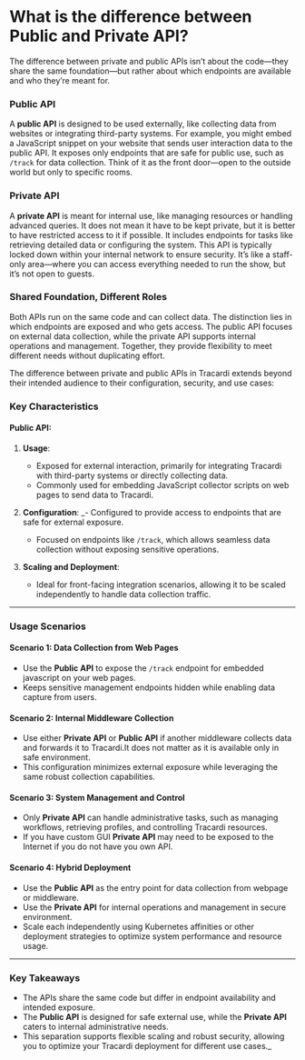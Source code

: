 # What is the difference between Public and Private API?

The difference between private and public APIs isn’t about the code—they share the same foundation—but rather about
which endpoints are available and who they’re meant for.

### Public API

A **public API** is designed to be used externally, like collecting data from websites or integrating third-party
systems. For example, you might embed a JavaScript snippet on your website that sends user interaction data to the
public API. It exposes only endpoints that are safe for public use, such as `/track` for data collection. Think of it as
the front door—open to the outside world but only to specific rooms.

### Private API

A **private API** is meant for internal use, like managing resources or handling advanced queries. It does not mean it
have to be kept private, but it is better to have restricted access to it if possible. It includes endpoints
for tasks like retrieving detailed data or configuring the system. This API is typically locked down within your
internal network to ensure security. It’s like a staff-only area—where you can access everything needed to run the show,
but it’s not open to guests.

### Shared Foundation, Different Roles

Both APIs run on the same code and can collect data. The distinction lies in which endpoints are exposed and who gets
access. The public API focuses on external data collection, while the private API supports internal operations and
management. Together, they provide flexibility to meet different needs without duplicating effort.

The difference between private and public APIs in Tracardi extends beyond their intended audience to their configuration, security, and use cases:

### Key Characteristics

#### Public API:
1. **Usage**:
   - Exposed for external interaction, primarily for integrating Tracardi with third-party systems or directly collecting data.
   - Commonly used for embedding JavaScript collector scripts on web pages to send data to Tracardi.

2. **Configuration**:
   _- Configured to provide access to endpoints that are safe for external exposure.
   - Focused on endpoints like `/track`, which allows seamless data collection without exposing sensitive operations.

3. **Scaling and Deployment**:
   - Ideal for front-facing integration scenarios, allowing it to be scaled independently to handle data collection traffic.

---

### Usage Scenarios

#### Scenario 1: Data Collection from Web Pages
- Use the **Public API** to expose the `/track` endpoint for embedded javascript on your web pages.
- Keeps sensitive management endpoints hidden while enabling data capture from users.

#### Scenario 2: Internal Middleware Collection
- Use either **Private API** or **Public API** if another middleware collects data and forwards it to Tracardi.It does not matter as it is available only in safe environment.
- This configuration minimizes external exposure while leveraging the same robust collection capabilities.

#### Scenario 3: System Management and Control
- Only **Private API** can handle administrative tasks, such as managing workflows, retrieving profiles, and controlling Tracardi resources.
- If you have custom GUI **Private API** may need to be exposed to the Internet if you do not have you own API.

#### Scenario 4: Hybrid Deployment
- Use the **Public API** as the entry point for data collection from webpage or middleware.
- Use the **Private API** for internal operations and management in secure environment.
- Scale each independently using Kubernetes affinities or other deployment strategies to optimize system performance and resource usage.

---

### Key Takeaways
- The APIs share the same code but differ in endpoint availability and intended exposure.
- The **Public API** is designed for safe external use, while the **Private API** caters to internal administrative needs.
- This separation supports flexible scaling and robust security, allowing you to optimize your Tracardi deployment for different use cases._
